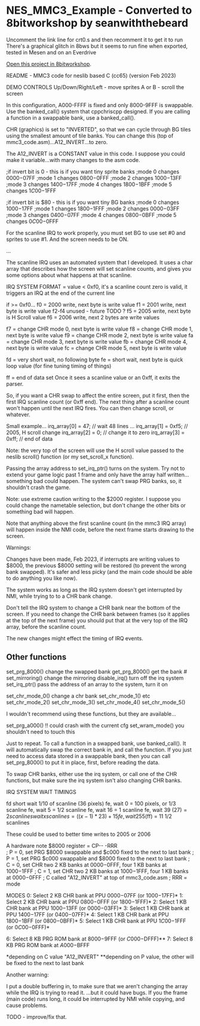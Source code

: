 NES_MMC3_Example - Converted to 8bitworkshop by seanwiththebeard
=====

Uncomment the link line for crt0.s and then recomment it to get it to run
There's a graphical glitch in 8bws but it seems to run fine when exported, tested in Mesen and on an Everdrive

[Open this project in 8bitworkshop](http://8bitworkshop.com/redir.html?platform=nes&githubURL=https%3A%2F%2Fgithub.com%2Fseanwiththebeard%2F33_MMC3_8bitworkshop&file=hello.c).

README - MMC3 code for neslib based C (cc65)
(version Feb 2023)

DEMO CONTROLS
Up/Down/Right/Left - move sprites
A or B - scroll the screen


 
In this configuration, A000-FFFF is fixed and only 8000-9FFF 
is swappable. Use the banked_call() system that cppchriscpp 
designed. If you are calling a function in a swappable bank, 
use a banked_call().

CHR (graphics) is set to "INVERTED", so that we can cycle through 
BG tiles using the smallest amount of tile banks.
You can change this (top of mmc3_code.asm)...A12_INVERT...to zero.

The A12_INVERT is a CONSTANT value in this code. I suppose you could 
make it variable...with many changes to the asm code.

;if invert bit is 0 - this is if you want tiny sprite banks
;mode 0 changes $0000-$07FF
;mode 1 changes $0800-$0FFF
;mode 2 changes $1000-$13FF
;mode 3 changes $1400-$17FF
;mode 4 changes $1800-$1BFF
;mode 5 changes $1C00-$1FFF

;if invert bit is $80 - this is if you want tiny BG banks
;mode 0 changes $1000-$17FF
;mode 1 changes $1800-$1FFF
;mode 2 changes $0000-$03FF
;mode 3 changes $0400-$07FF
;mode 4 changes $0800-$0BFF
;mode 5 changes $0C00-$0FFF

For the scanline IRQ to work properly, you must set BG to use set 
#0 and sprites to use #1. And the screen needs to be ON.






...

The scanline IRQ uses an automated system that I developed. It uses 
a char array that describes how the screen will set scanline counts, 
and gives you some options about what happens at that scanline.

IRQ SYSTEM FORMAT = 
value < 0xf0, it's a scanline count
zero is valid, it triggers an IRQ at the end of the current line

if >= 0xf0...
f0 = 2000 write, next byte is write value
f1 = 2001 write, next byte is write value
f2-f4 unused - future TODO ?
f5 = 2005 write, next byte is H Scroll value
f6 = 2006 write, next 2 bytes are write values

f7 = change CHR mode 0, next byte is write value
f8 = change CHR mode 1, next byte is write value
f9 = change CHR mode 2, next byte is write value
fa = change CHR mode 3, next byte is write value
fb = change CHR mode 4, next byte is write value
fc = change CHR mode 5, next byte is write value

fd = very short wait, no following byte 
fe = short wait, next byte is quick loop value
(for fine tuning timing of things)

ff = end of data set
Once it sees a scanline value or an 0xff, it exits the parser.

So, if you want a CHR swap to affect the entire screen, put it first,
then the first IRQ scanline count (or 0xff end).
The next thing after a scanline count won't happen until the next
IRQ fires. You can then change scroll, or whatever.

Small example...
irq_array[0] = 47; // wait 48 lines
...
irq_array[1] = 0xf5; // 2005, H scroll change
irq_array[2] = 0; // change it to zero
irq_array[3] = 0xff; // end of data

Note: the very top of the screen will use the H scroll value passed to
the neslib scroll() function (or my set_scroll_x function).

Passing the array address to set_irq_ptr() turns on the system. Try
not to extend your game logic past 1 frame and only have the array
half written... something bad could happen. The system can't swap
PRG banks, so, it shouldn't crash the game.

Note: use extreme caution writing to the $2000 register. I suppose you
could change the nametable selection, but don't change the other bits
or something bad will happen.

Note that anything above the first scanline count (in the mmc3
IRQ array) will happen inside the NMI code, before the next frame
starts drawing to the screen.



Warnings:

Changes have been made, Feb 2023, if interrupts are writing 
values to $8000, the previous $8000 setting will be restored 
(to prevent the wrong bank swapped). 
It's safer and less picky (and the main code should be able 
to do anything you like now).

The system works as long as the IRQ system doesn't get
interrupted by NMI, while trying to to a CHR bank change.

Don't tell the IRQ system to change a CHR bank near the bottom
of the screen. If you need to change the CHR bank between
frames (so it applies at the top of the next frame) you should
put that at the very top of the IRQ array, before the
scanline count.

The new changes might effect the timing of IRQ events.




Other functions
---------------
set_prg_8000() change the swapped bank
get_prg_8000() get the bank #
set_mirroring() change the mirroring
disable_irq() turn off the irq system
set_irq_ptr() pass the address of an array to the system, turn it on

set_chr_mode_0() change a chr bank
set_chr_mode_1() etc
set_chr_mode_2()
set_chr_mode_3()
set_chr_mode_4()
set_chr_mode_5()


I wouldn't recommend using these functions, but they are available...

set_prg_a000() !! could crash with the current cfg
set_wram_mode() you shouldn't need to touch this


Just to repeat. To call a function in a swapped bank, use banked_call().
It will automatically swap the correct bank in, and call the function.
If you just need to access data stored in a swappable bank, then you
can call set_prg_8000() to put it in place, first, before reading the 
data.

To swap CHR banks, either use the irq system, or call one of the CHR
functions, but make sure the irq system isn't also changing CHR banks.



IRQ SYSTEM WAIT TIMINGS
 
fd short wait 1/10 of scanline (36 pixels)
fe, wait 0 = 100 pixels, or 1/3 scanline
fe, wait 5 = 1/2 scanline
fe, wait 16 = 1 scanline
fe, wait 39 ($27) = 2 scanlines
wait x scanlines = ((x-1)*23) + 15
fe, wait 255 ($ff) = 11 1/2 scanlines

These could be used to better time writes to 2005 or 2006


A hardware note
$8000 register = CP-- -RRR	
; P = 0, set PRG $8000 swappable and $c000 fixed to the next to last bank
; P = 1, set PRG $c000 swappable and $8000 fixed to the next to last bank
; C = 0, set CHR two 2 KB banks at $0000-$0FFF, four 1 KB banks at $1000-$1FFF
; C = 1, set CHR two 2 KB banks at $1000-$1FFF, four 1 KB banks at $0000-$0FFF
; C called "A12_INVERT" at top of mmc3_code.asm
; RRR = mode

MODES
0: Select 2 KB CHR bank at PPU $0000-$07FF (or $1000-$17FF)*
1: Select 2 KB CHR bank at PPU $0800-$0FFF (or $1800-$1FFF)*
2: Select 1 KB CHR bank at PPU $1000-$13FF (or $0000-$03FF)*
3: Select 1 KB CHR bank at PPU $1400-$17FF (or $0400-$07FF)*
4: Select 1 KB CHR bank at PPU $1800-$1BFF (or $0800-$0BFF)*
5: Select 1 KB CHR bank at PPU $1C00-$1FFF (or $0C00-$0FFF)*

6: Select 8 KB PRG ROM bank at $8000-$9FFF (or $C000-$DFFF)**
7: Select 8 KB PRG ROM bank at $A000-$BFFF

*depending on C value "A12_INVERT"
**depending on P value, the other will be fixed to the next to last bank



Another warning:

I put a double buffering in, to make sure that we aren't
changing the array while the IRQ is trying to read it.
...but it could have bugs.
If you the frame (main code) runs long, it could
be interrupted by NMI while copying, and cause problems.

TODO - improve/fix that.


